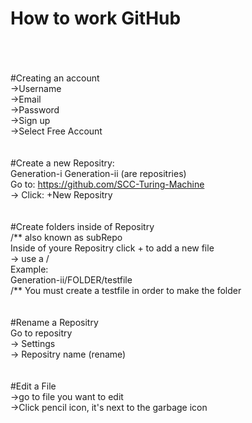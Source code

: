 # How to work GitHub
<br><br><br>
#Creating an account<br>
  ->Username<br>
  ->Email<br>
  ->Password<br>
    ->Sign up<br>
      ->Select Free Account<br><br><br>
#Create a new Repositry:<br>
Generation-i Generation-ii (are repositries)<br>
  Go to: https://github.com/SCC-Turing-Machine<br>
    -> Click: +New Repositry<br>
<br><br>
#Create folders inside of Repositry<br>
/** also known as subRepo<br>
  Inside of youre Repositry click + to add a new file<br>
  -> use a /<br>
  Example:<br>
    Generation-ii/FOLDER/testfile<br>
    /** You must create a testfile in order to make the folder<br>
    <br><br>
#Rename a Repositry<br>
  Go to repositry<br>
  -> Settings <br>
    -> Repositry name (rename)<br>
    <br><br>
#Edit a File<br>
  ->go to file you want to edit<br>
    ->Click pencil icon, it's next to the garbage icon
  
